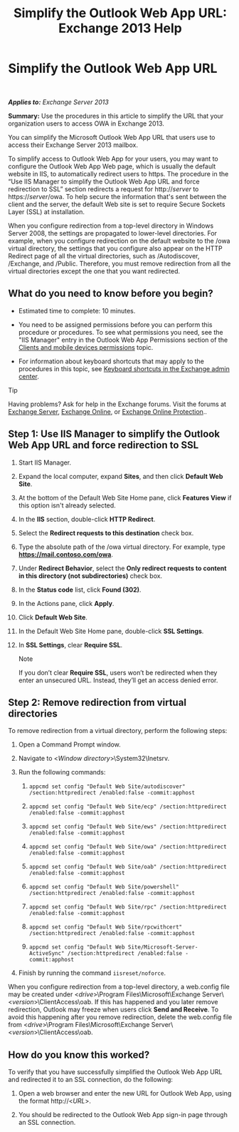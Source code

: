﻿---
title: 'Simplify the Outlook Web App URL: Exchange 2013 Help'
TOCTitle: Simplify the Outlook Web App URL
ms:assetid: 5fb6a873-f3cf-4f82-87d1-2ff6e47a0080
ms:mtpsurl: https://technet.microsoft.com/en-us/library/Aa998359(v=EXCHG.150)
ms:contentKeyID: 53957625
ms.date: 12/09/2016
mtps_version: v=EXCHG.150
---

# Simplify the Outlook Web App URL

 

_**Applies to:** Exchange Server 2013_


**Summary:** Use the procedures in this article to simplify the URL that your organization users to access OWA in Exchange 2013.

You can simplify the Microsoft Outlook Web App URL that users use to access their Exchange Server 2013 mailbox.

To simplify access to Outlook Web App for your users, you may want to configure the Outlook Web App Web page, which is usually the default website in IIS, to automatically redirect users to https. The procedure in the “Use IIS Manager to simplify the Outlook Web App URL and force redirection to SSL” section redirects a request for http://*server* to https://*server*/owa. To help secure the information that's sent between the client and the server, the default Web site is set to require Secure Sockets Layer (SSL) at installation.

When you configure redirection from a top-level directory in Windows Server 2008, the settings are propagated to lower-level directories. For example, when you configure redirection on the default website to the /owa virtual directory, the settings that you configure also appear on the HTTP Redirect page of all the virtual directories, such as /Autodiscover, /Exchange, and /Public. Therefore, you must remove redirection from all the virtual directories except the one that you want redirected.

## What do you need to know before you begin?

  - Estimated time to complete: 10 minutes.

  - You need to be assigned permissions before you can perform this procedure or procedures. To see what permissions you need, see the "IIS Manager" entry in the Outlook Web App Permissions section of the [Clients and mobile devices permissions](clients-and-mobile-devices-permissions-exchange-2013-help.md) topic.

  - For information about keyboard shortcuts that may apply to the procedures in this topic, see [Keyboard shortcuts in the Exchange admin center](keyboard-shortcuts-in-the-exchange-admin-center-exchange-online-protection-help.md).


> [!TIP]
> Having problems? Ask for help in the Exchange forums. Visit the forums at <A href="https://go.microsoft.com/fwlink/p/?linkid=60612">Exchange Server</A>, <A href="https://go.microsoft.com/fwlink/p/?linkid=267542">Exchange Online</A>, or <A href="https://go.microsoft.com/fwlink/p/?linkid=285351">Exchange Online Protection</A>..



## Step 1: Use IIS Manager to simplify the Outlook Web App URL and force redirection to SSL

1.  Start IIS Manager.

2.  Expand the local computer, expand **Sites**, and then click **Default Web Site**.

3.  At the bottom of the Default Web Site Home pane, click **Features View** if this option isn't already selected.

4.  In the **IIS** section, double-click **HTTP Redirect**.

5.  Select the **Redirect requests to this destination** check box.

6.  Type the absolute path of the /owa virtual directory. For example, type **https://mail.contoso.com/owa**.

7.  Under **Redirect Behavior**, select the **Only redirect requests to content in this directory (not subdirectories)** check box.

8.  In the **Status code** list, click **Found (302)**.

9.  In the Actions pane, click **Apply**.

10. Click **Default Web Site**.

11. In the Default Web Site Home pane, double-click **SSL Settings**.

12. In **SSL Settings**, clear **Require SSL**.
    

    > [!NOTE]
    > If you don’t clear <STRONG>Require SSL</STRONG>, users won’t be redirected when they enter an unsecured URL. Instead, they’ll get an access denied error.



## Step 2: Remove redirection from virtual directories

To remove redirection from a virtual directory, perform the following steps:

1.  Open a Command Prompt window.

2.  Navigate to \<*Window directory*\>\\System32\\Inetsrv.

3.  Run the following commands:
    
    1.  `appcmd set config "Default Web Site/autodiscover" /section:httpredirect /enabled:false -commit:apphost`
    
    2.  `appcmd set config "Default Web Site/ecp" /section:httpredirect /enabled:false -commit:apphost`
    
    3.  `appcmd set config "Default Web Site/ews" /section:httpredirect /enabled:false -commit:apphost`
    
    4.  `appcmd set config "Default Web Site/owa" /section:httpredirect /enabled:false -commit:apphost`
    
    5.  `appcmd set config "Default Web Site/oab" /section:httpredirect /enabled:false -commit:apphost`
    
    6.  `appcmd set config "Default Web Site/powershell" /section:httpredirect /enabled:false -commit:apphost`
    
    7.  `appcmd set config "Default Web Site/rpc" /section:httpredirect /enabled:false -commit:apphost`
    
    8.  `appcmd set config "Default Web Site/rpcwithcert" /section:httpredirect /enabled:false -commit:apphost`
    
    9.  `appcmd set config "Default Web Site/Microsoft-Server-ActiveSync" /section:httpredirect /enabled:false -commit:apphost`

4.  Finish by running the command `iisreset/noforce`.

When you configure redirection from a top-level directory, a web.config file may be created under \<*drive*\>\\Program Files\\Microsoft\\Exchange Server\\\<*version*\>\\ClientAccess\\oab. If this has happened and you later remove redirection, Outlook may freeze when users click **Send and Receive**. To avoid this happening after you remove redirection, delete the web.config file from \<*drive*\>\\Program Files\\Microsoft\\Exchange Server\\\<*version*\>\\ClientAccess\\oab.

## How do you know this worked?

To verify that you have successfully simplified the Outlook Web App URL and redirected it to an SSL connection, do the following:

1.  Open a web browser and enter the new URL for Outlook Web App, using the format http://\<*URL*\>.

2.  You should be redirected to the Outlook Web App sign-in page through an SSL connection.

